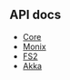 ## API docs
 * [Core](https://aaronp.github.io/riff/api/riffCoreCrossProject/riff/raft/index.html)
 * [Monix](https://aaronp.github.io/riff/api/riffMonix/riff/monix/index.html)
 * [FS2](https://aaronp.github.io/riff/api/riffFs2/riff/fs2/index.html)
 * [Akka](https://aaronp.github.io/riff/api/riffAkka/riff/akka/http/index.html)